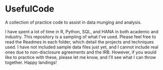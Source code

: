 # UsefulCode
A collection of practice code to assist in data munging and analysis. 

I have spent a lot of time in R, Python, SQL, and HANA in both academic and industry.  This repository is a sampling of what I've used. Please feel free to read the Readmes in each folder, which detail the projects and techniques used. I have not included sample data files just yet, and I cannot include real ones due to non-disclosure agreements and the IRB. However, if you would like to practice with these, please let me know, and I'll see what I can throw together.  Happy landings!